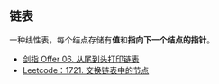 ## 链表
一种线性表，每个结点存储有**值**和**指向下一个结点的指针**。

- [剑指 Offer 06. 从尾到头打印链表](剑指Offer%2006.%20从尾到头打印链表.md)
- [Leetcode：1721. 交换链表中的节点](1721.%20交换链表中的节点.md)